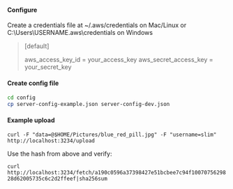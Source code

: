 #### Configure
Create a credentials file at ~/.aws/credentials on Mac/Linux or C:\Users\USERNAME\.aws\credentials on Windows

>[default]
>
>aws_access_key_id = your_access_key
>aws_secret_access_key = your_secret_key


#### Create config file

```bash
cd config
cp server-config-example.json server-config-dev.json
```

#### Example upload

`curl -F "data=@$HOME/Pictures/blue_red_pill.jpg" -F "username=slim" http://localhost:3234/upload`

Use the hash from above and verify:

`curl http://localhost:3234/fetch/a190c0596a37398427e51bcbee7c94f1007075629828d62005735c6c2d2ffeef|sha256sum`